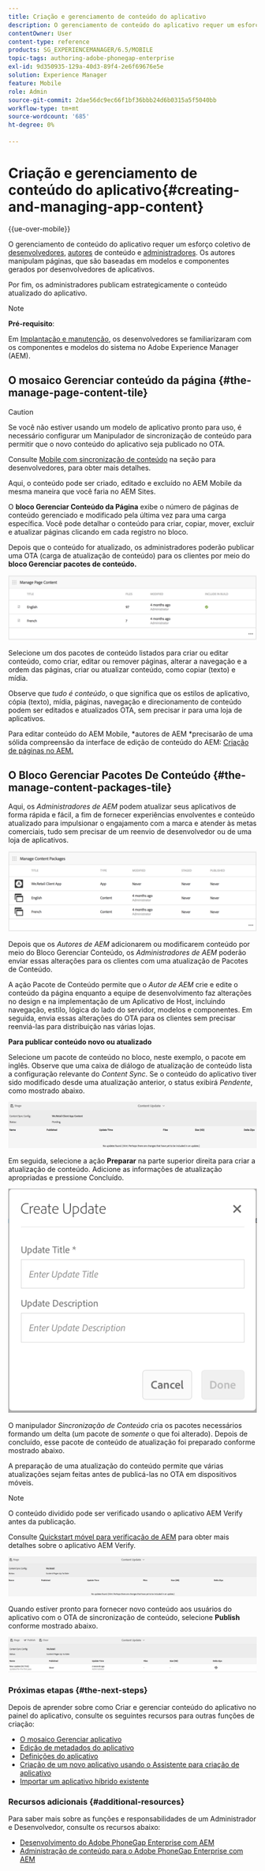 ```yaml
---
title: Criação e gerenciamento de conteúdo do aplicativo
description: O gerenciamento de conteúdo do aplicativo requer um esforço coletivo de desenvolvedores, autores de conteúdo e administradores. Os autores manipulam páginas, que são baseadas em modelos e componentes gerados por desenvolvedores de aplicativos.
contentOwner: User
content-type: reference
products: SG_EXPERIENCEMANAGER/6.5/MOBILE
topic-tags: authoring-adobe-phonegap-enterprise
exl-id: 9d350935-129a-40d3-89f4-2e6f69676e5e
solution: Experience Manager
feature: Mobile
role: Admin
source-git-commit: 2dae56dc9ec66f1bf36bbb24d6b0315a5f5040bb
workflow-type: tm+mt
source-wordcount: '685'
ht-degree: 0%

---
```


# Criação e gerenciamento de conteúdo do aplicativo{#creating-and-managing-app-content}

{{ue-over-mobile}}

O gerenciamento de conteúdo do aplicativo requer um esforço coletivo de [desenvolvedores](#developer), [autores](#author) de conteúdo e [administradores](#administrator). Os autores manipulam páginas, que são baseadas em modelos e componentes gerados por desenvolvedores de aplicativos.

Por fim, os administradores publicam estrategicamente o conteúdo atualizado do aplicativo.

>[!NOTE]
>
>**Pré-requisito**:
>
>Em [Implantação e manutenção](/help/sites-deploying/deploy.md), os desenvolvedores se familiarizaram com os componentes e modelos do sistema no Adobe Experience Manager (AEM).

## O mosaico Gerenciar conteúdo da página {#the-manage-page-content-tile}

>[!CAUTION]
>
>Se você não estiver usando um modelo de aplicativo pronto para uso, é necessário configurar um Manipulador de sincronização de conteúdo para permitir que o novo conteúdo do aplicativo seja publicado no OTA.
>
>Consulte [Mobile com sincronização de conteúdo](/help/mobile/phonegap-contentsync.md) na seção para desenvolvedores, para obter mais detalhes.

Aqui, o conteúdo pode ser criado, editado e excluído no AEM Mobile da mesma maneira que você faria no AEM Sites.

O **bloco Gerenciar Conteúdo da Página** exibe o número de páginas de conteúdo gerenciado e modificado pela última vez para uma carga específica. Você pode detalhar o conteúdo para criar, copiar, mover, excluir e atualizar páginas clicando em cada registro no bloco.

Depois que o conteúdo for atualizado, os administradores poderão publicar uma OTA (carga de atualização de conteúdo) para os clientes por meio do **bloco Gerenciar pacotes de conteúdo.**

![chlimage_1-161](assets/chlimage_1-161.png)

Selecione um dos pacotes de conteúdo listados para criar ou editar conteúdo, como criar, editar ou remover páginas, alterar a navegação e a ordem das páginas, criar ou atualizar conteúdo, como copiar (texto) e mídia.

Observe que *tudo é conteúdo*, o que significa que os estilos de aplicativo, cópia (texto), mídia, páginas, navegação e direcionamento de conteúdo podem ser editados e atualizados OTA, sem precisar ir para uma loja de aplicativos.

Para editar conteúdo do AEM Mobile, *autores de AEM *precisarão de uma sólida compreensão da interface de edição de conteúdo do AEM: [Criação de páginas no AEM.](/help/sites-authoring/qg-page-authoring.md)

## O Bloco Gerenciar Pacotes De Conteúdo {#the-manage-content-packages-tile}

Aqui, os *Administradores de AEM* podem atualizar seus aplicativos de forma rápida e fácil, a fim de fornecer experiências envolventes e conteúdo atualizado para impulsionar o engajamento com a marca e atender às metas comerciais, tudo sem precisar de um reenvio de desenvolvedor ou de uma loja de aplicativos.

![chlimage_1-162](assets/chlimage_1-162.png)

Depois que os *Autores de AEM* adicionarem ou modificarem conteúdo por meio do Bloco Gerenciar Conteúdo, os *Administradores de AEM* poderão enviar essas alterações para os clientes com uma atualização de Pacotes de Conteúdo.

A ação Pacote de Conteúdo permite que o *Autor de AEM* crie e edite o conteúdo da página enquanto a equipe de desenvolvimento faz alterações no design e na implementação de um Aplicativo de Host, incluindo navegação, estilo, lógica do lado do servidor, modelos e componentes. Em seguida, envia essas alterações do OTA para os clientes sem precisar reenviá-las para distribuição nas várias lojas.

**Para publicar conteúdo novo ou atualizado**

Selecione um pacote de conteúdo no bloco, neste exemplo, o pacote em inglês. Observe que uma caixa de diálogo de atualização de conteúdo lista a configuração relevante do *Content Sync*. Se o conteúdo do aplicativo tiver sido modificado desde uma atualização anterior, o status exibirá *Pendente*, como mostrado abaixo.

![chlimage_1-163](assets/chlimage_1-163.png)

Em seguida, selecione a ação **Preparar** na parte superior direita para criar a atualização de conteúdo. Adicione as informações de atualização apropriadas e pressione Concluído.

![chlimage_1-164](assets/chlimage_1-164.png)

O manipulador *Sincronização de Conteúdo* cria os pacotes necessários formando um delta (um pacote de *somente* o que foi alterado). Depois de concluído, esse pacote de conteúdo de atualização foi preparado conforme mostrado abaixo.

A preparação de uma atualização do conteúdo permite que várias atualizações sejam feitas antes de publicá-las no OTA em dispositivos móveis.

>[!NOTE]
>
>O conteúdo dividido pode ser verificado usando o aplicativo AEM Verify antes da publicação.
>
>Consulte [Quickstart móvel para verificação de AEM](/help/mobile/phonegap-mobile-quickstart.md) para obter mais detalhes sobre o aplicativo AEM Verify.

![chlimage_1-165](assets/chlimage_1-165.png)

Quando estiver pronto para fornecer novo conteúdo aos usuários do aplicativo com o OTA de sincronização de conteúdo, selecione **Publish** conforme mostrado abaixo.

![chlimage_1-166](assets/chlimage_1-166.png)

### Próximas etapas {#the-next-steps}

Depois de aprender sobre como Criar e gerenciar conteúdo do aplicativo no painel do aplicativo, consulte os seguintes recursos para outras funções de criação:

* [O mosaico Gerenciar aplicativo](/help/mobile/phonegap-app-details-tile.md)
* [Edição de metadados do aplicativo](/help/mobile/phonegap-editmetadata.md)
* [Definições do aplicativo](/help/mobile/phonegap-app-definitions.md)
* [Criação de um novo aplicativo usando o Assistente para criação de aplicativo](/help/mobile/phonegap-create-new-app.md)
* [Importar um aplicativo híbrido existente](/help/mobile/phonegap-adding-content-to-imported-app.md)

### Recursos adicionais {#additional-resources}

Para saber mais sobre as funções e responsabilidades de um Administrador e Desenvolvedor, consulte os recursos abaixo:

* [Desenvolvimento do Adobe PhoneGap Enterprise com AEM](/help/mobile/developing-in-phonegap.md)
* [Administração de conteúdo para o Adobe PhoneGap Enterprise com AEM](/help/mobile/administer-phonegap.md)
